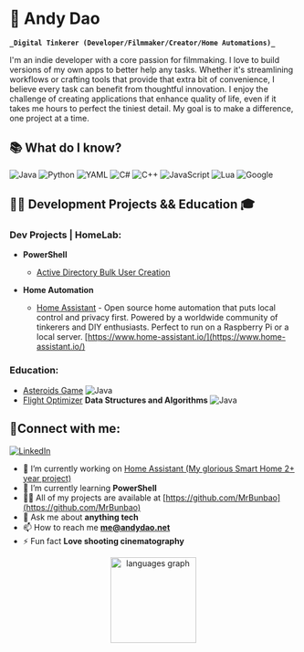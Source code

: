 # 🍜 Andy Dao

**`_Digital Tinkerer (Developer/Filmmaker/Creator/Home Automations)_`**

I'm an indie developer with a core passion for filmmaking. I love to build versions of my own apps to better help any tasks. Whether it's streamlining workflows or crafting tools that provide that extra bit of convenience, I believe every task can benefit from thoughtful innovation. I enjoy the challenge of creating applications that enhance quality of life, even if it takes me hours to perfect the tiniest detail. My goal is to make a difference, one project at a time.

## 📚 What do I know?
![Java](https://img.shields.io/badge/java-%23ED8B00.svg?style=for-the-badge&logo=openjdk&logoColor=white)
![Python](https://img.shields.io/badge/python-3670A0?style=for-the-badge&logo=python&logoColor=ffdd54)
![YAML](https://img.shields.io/badge/yaml-%23ffffff.svg?style=for-the-badge&logo=yaml&logoColor=151515)
![C#](https://img.shields.io/badge/c%23-%23239120.svg?style=for-the-badge&logo=csharp&logoColor=white)
![C++](https://img.shields.io/badge/c++-%2300599C.svg?style=for-the-badge&logo=c%2B%2B&logoColor=white)
![JavaScript](https://img.shields.io/badge/javascript-%23323330.svg?style=for-the-badge&logo=javascript&logoColor=%23F7DF1E)
![Lua](https://img.shields.io/badge/lua-%232C2D72.svg?style=for-the-badge&logo=lua&logoColor=white)
![Google](https://img.shields.io/badge/google-4285F4?style=for-the-badge&logo=google&logoColor=white)

<h2>👨‍💻 Development Projects && Education 🎓</h2>

### Dev Projects | HomeLab:
- <b>PowerShell</b>
  - [Active Directory Bulk User Creation](https://github.com/joshmadakor1/AD_PS)

- <b>Home Automation</b>
  - [Home Assistant](https://github.com/MrBunbao/HomeAssistantLab) - Open source home automation that puts local control and privacy first. Powered by a worldwide community of tinkerers and DIY enthusiasts. Perfect to run on a Raspberry Pi or a local server. [https://www.home-assistant.io/](https://www.home-assistant.io/)


### Education:
- [Asteroids Game](https://github.com/MrBunbao/Asteroids_Game)  ![Java](https://img.shields.io/badge/java-%23ED8B00.svg?style=for-the-badge&logo=openjdk&logoColor=white)
- [Flight Optimizer](https://github.com/MrBunbao/FlightOptimizer) **Data Structures and Algorithms** ![Java](https://img.shields.io/badge/java-%23ED8B00.svg?style=for-the-badge&logo=openjdk&logoColor=white)

## 🤳Connect with me:

[![LinkedIn](https://img.shields.io/badge/linkedin-%230077B5.svg?style=for-the-badge&logo=linkedin&logoColor=white)](https://linkedin.com/in/mrandydao/)

- 🔭 I’m currently working on [Home Assistant (My glorious Smart Home 2+ year project)](https://github.com/MrBunbao/HomeAssistantLab)
- 🌱 I’m currently learning **PowerShell**
- 👨‍💻 All of my projects are available at [https://github.com/MrBunbao](https://github.com/MrBunbao)
- 💬 Ask me about **anything tech**
- 📫 How to reach me **me@andydao.net**
- ⚡ Fun fact **Love shooting cinematography**
<div align="center">
  <img src="https://github-readme-stats.vercel.app/api/top-langs?username=MrBunbao&locale=en&hide_title=false&layout=compact&card_width=320&langs_count=5&theme=dracula&hide_border=false&order=2" height="150" alt="languages graph"  />
</div>

###

